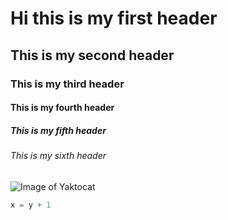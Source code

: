 # Hi this is my first header
## This is my second header
### This is my third header
#### This is my fourth header
##### This is my fifth header
###### This is my sixth header

![Image of Yaktocat](https://octodex.github.com/images/yaktocat.png)

``` python
x = y + 1
```
